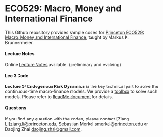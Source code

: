 # ECO529: Macro, Money and International Finance

This Github repository provides sample codes for  [Princeton ECO529: Macro, Money and International Finance](https://scholar.princeton.edu/markus/classes/eco529-financial-and-monetary-economics), taught by Markus K. Brunnermeier.

#### Lecture Notes
Online [Lecture Notes](https://www.dropbox.com/s/z73ys7xpqaxwdua/ECO529_Notes.pdf?dl=0) available.
(preliminary and evolving)

#### Lec 3 Code
**Lecture 3: Endogenous Risk Dynamics** is the key technical part to solve the continuous-time macro-finance models. We provide a [toolbox](https://github.com/daojingzhai/Princeton-ECO529/tree/master/Lec3) to solve such models. Please refer to [ReadMe document](https://github.com/daojingzhai/Princeton-ECO529/blob/master/Lec3/README.pdf) for details.

#### Questions
If you find any question with the codes, please contact [Ziang Li]<ziang.li@princeton.edu>, Sebastian Merkel <smerkel@princeton.edu> or Daojing Zhai <daojing.zhai@gmail.com>.
